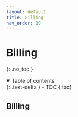 ```yaml
---
layout: default
title: Billing
nav_order: 10
---
```


# Billing

{: .no_toc }

<details open markdown="block">
  <summary>
    Table of contents
  </summary>
  {: .text-delta }
- TOC
{:toc}
</details>

## Billing
